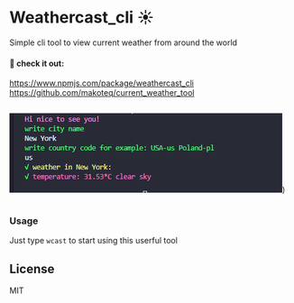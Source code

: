 # Weathercast_cli :sunny:
Simple cli tool to view current weather from around the world
#### :poop: check it out:
https://www.npmjs.com/package/weathercast_cli
https://github.com/makoteq/current_weather_tool
```
```
![cmd pic](https://raw.githubusercontent.com/makoteq/current_weather_tool/master/screen.PNG))
```
```
### Usage
Just type `wcast` to start using this userful tool

License
----
MIT
